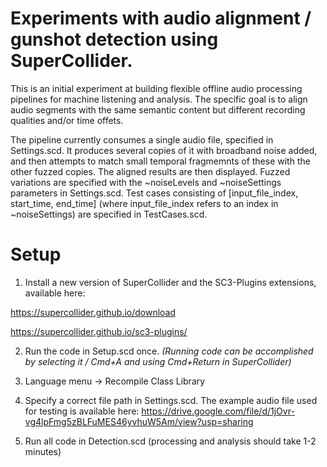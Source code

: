 # Experiments with audio alignment / gunshot detection using SuperCollider.

This is an initial experiment at building flexible offline audio processing pipelines for machine listening and analysis. The specific goal is to align audio segments with the same semantic content but different recording qualities and/or time offets.

The pipeline currently consumes a single audio file, specified in Settings.scd. It produces several copies of it with broadband noise added, and then attempts to match small temporal fragmemnts of these with the other fuzzed copies. The aligned results are then displayed. Fuzzed variations are specified with the ~noiseLevels and ~noiseSettings parameters in Settings.scd. Test cases consisting of [input_file_index, start_time, end_time] (where input_file_index refers to an index in ~noiseSettings) are specified in TestCases.scd.

# Setup
1. Install a new version of SuperCollider and the SC3-Plugins extensions, available here:

https://supercollider.github.io/download

https://supercollider.github.io/sc3-plugins/

2. Run the code in Setup.scd once. *(Running code can be accomplished by selecting it / Cmd+A and using Cmd+Return in SuperCollider)*

3. Language menu -> Recompile Class Library

4. Specify a correct file path in Settings.scd. The example audio file used for testing is available here:
https://drive.google.com/file/d/1jOvr-vg4lpFmg5zBLFuMES46yvhuW5Am/view?usp=sharing

5. Run all code in Detection.scd (processing and analysis should take 1-2 minutes)
